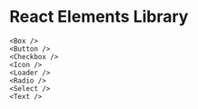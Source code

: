 # React Elements Library

```
<Box />
<Button />
<Checkbox />
<Icon />
<Loader />
<Radio />
<Select />
<Text />
```
